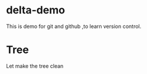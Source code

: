 # delta-demo
This is demo for git and github ,to learn version control.

# Tree 
Let make the tree clean
